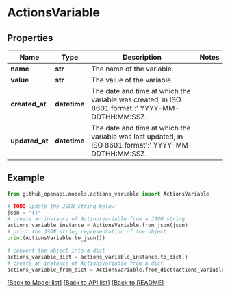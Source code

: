 # ActionsVariable


## Properties

Name | Type | Description | Notes
------------ | ------------- | ------------- | -------------
**name** | **str** | The name of the variable. | 
**value** | **str** | The value of the variable. | 
**created_at** | **datetime** | The date and time at which the variable was created, in ISO 8601 format&#39;:&#39; YYYY-MM-DDTHH:MM:SSZ. | 
**updated_at** | **datetime** | The date and time at which the variable was last updated, in ISO 8601 format&#39;:&#39; YYYY-MM-DDTHH:MM:SSZ. | 

## Example

```python
from github_openapi.models.actions_variable import ActionsVariable

# TODO update the JSON string below
json = "{}"
# create an instance of ActionsVariable from a JSON string
actions_variable_instance = ActionsVariable.from_json(json)
# print the JSON string representation of the object
print(ActionsVariable.to_json())

# convert the object into a dict
actions_variable_dict = actions_variable_instance.to_dict()
# create an instance of ActionsVariable from a dict
actions_variable_from_dict = ActionsVariable.from_dict(actions_variable_dict)
```
[[Back to Model list]](../README.md#documentation-for-models) [[Back to API list]](../README.md#documentation-for-api-endpoints) [[Back to README]](../README.md)


